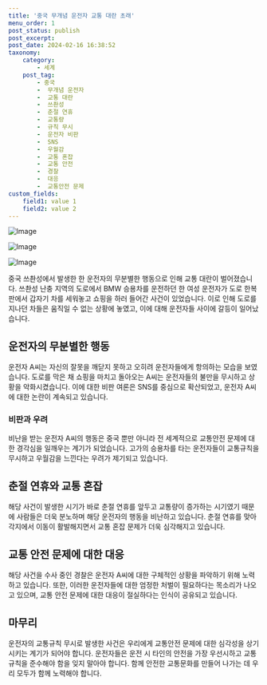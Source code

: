 ```yaml
---
title: '중국 무개념 운전자 교통 대란 초래'
menu_order: 1
post_status: publish
post_excerpt: 
post_date: 2024-02-16 16:38:52
taxonomy:
    category:
        - 세계
    post_tag:
        - 중국
        -  무개념 운전자
        -  교통 대란
        -  쓰촨성
        -  춘절 연휴
        -  교통량
        -  규칙 무시
        -  운전자 비판
        -  SNS
        -  우월감
        -  교통 혼잡
        -  교통 안전
        -  경찰
        -  대응
        -  교통안전 문제
custom_fields:
    field1: value 1
    field2: value 2
---
```


![Image](https://imgnews.pstatic.net/image/018/2024/02/10/0005671220_001_20240210092903017.jpg?type=w647)

![Image](https://imgnews.pstatic.net/image/018/2024/02/10/0005671220_002_20240210092903035.jpg?type=w647)

![Image](https://imgnews.pstatic.net/image/018/2024/02/10/0005671220_003_20240210092903047.jpg?type=w647)

중국 쓰촨성에서 발생한 한 운전자의 무분별한 행동으로 인해 교통 대란이 벌어졌습니다. 쓰촨성 난충 지역의 도로에서 BMW 승용차를 운전하던 한 여성 운전자가 도로 한복판에서 갑자기 차를 세워놓고 쇼핑을 하러 들어간 사건이 있었습니다. 이로 인해 도로를 지나던 차들은 움직일 수 없는 상황에 놓였고, 이에 대해 운전자들 사이에 갈등이 일어났습니다.
## 운전자의 무분별한 행동
운전자 A씨는 자신의 잘못을 깨닫지 못하고 오히려 운전자들에게 항의하는 모습을 보였습니다. 도로를 막은 채 쇼핑을 마치고 돌아오는 A씨는 운전자들의 불만을 무시하고 상황을 악화시켰습니다. 이에 대한 비판 여론은 SNS를 중심으로 확산되었고, 운전자 A씨에 대한 논란이 계속되고 있습니다.
### 비판과 우려
비난을 받는 운전자 A씨의 행동은 중국 뿐만 아니라 전 세계적으로 교통안전 문제에 대한 경각심을 일깨우는 계기가 되었습니다. 고가의 승용차를 타는 운전자들이 교통규칙을 무시하고 우월감을 느낀다는 우려가 제기되고 있습니다.
## 춘절 연휴와 교통 혼잡
해당 사건이 발생한 시기가 바로 춘절 연휴를 앞두고 교통량이 증가하는 시기였기 때문에 사람들은 더욱 분노하며 해당 운전자의 행동을 비난하고 있습니다. 춘절 연휴를 맞아 각지에서 이동이 활발해지면서 교통 혼잡 문제가 더욱 심각해지고 있습니다.
## 교통 안전 문제에 대한 대응
해당 사건을 수사 중인 경찰은 운전자 A씨에 대한 구체적인 상황을 파악하기 위해 노력하고 있습니다. 또한, 이러한 운전자들에 대한 엄정한 처벌이 필요하다는 목소리가 나오고 있으며, 교통 안전 문제에 대한 대응이 절실하다는 인식이 공유되고 있습니다.
## 마무리
운전자의 교통규칙 무시로 발생한 사건은 우리에게 교통안전 문제에 대한 심각성을 상기시키는 계기가 되어야 합니다. 운전자들은 운전 시 타인의 안전을 가장 우선시하고 교통규칙을 준수해야 함을 잊지 말아야 합니다. 함께 안전한 교통문화를 만들어 나가는 데 우리 모두가 함께 노력해야 합니다.
